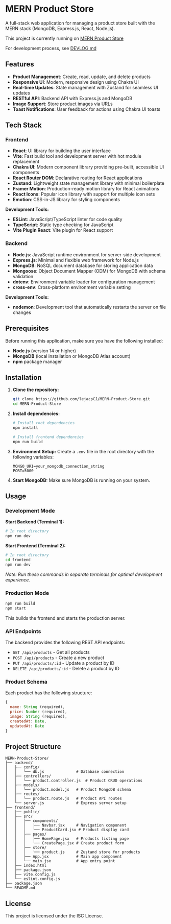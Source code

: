 # MERN Product Store

A full-stack web application for managing a product store built with the MERN stack (MongoDB, Express.js, React, Node.js).

This project is currently running on [MERN Product Store](https://mern-product-store-83dr.onrender.com/)

For development process, see [DEVLOG.md](DEVLOG.md)

## Features

- **Product Management**: Create, read, update, and delete products
- **Responsive UI**: Modern, responsive design using Chakra UI
- **Real-time Updates**: State management with Zustand for seamless UI updates
- **RESTful API**: Backend API with Express.js and MongoDB
- **Image Support**: Store product images via URLs
- **Toast Notifications**: User feedback for actions using Chakra UI toasts

## Tech Stack

### Frontend

- **React**: UI library for building the user interface
- **Vite**: Fast build tool and development server with hot module replacement
- **Chakra UI**: Modern component library providing pre-built, accessible UI components
- **React Router DOM**: Declarative routing for React applications
- **Zustand**: Lightweight state management library with minimal boilerplate
- **Framer Motion**: Production-ready motion library for React animations
- **React Icons**: Popular icon library with support for multiple icon sets
- **Emotion**: CSS-in-JS library for styling components

**Development Tools:**

- **ESLint**: JavaScript/TypeScript linter for code quality
- **TypeScript**: Static type checking for JavaScript
- **Vite Plugin React**: Vite plugin for React support

### Backend

- **Node.js**: JavaScript runtime environment for server-side development
- **Express.js**: Minimal and flexible web framework for Node.js
- **MongoDB**: NoSQL document database for storing application data
- **Mongoose**: Object Document Mapper (ODM) for MongoDB with schema validation
- **dotenv**: Environment variable loader for configuration management
- **cross-env**: Cross-platform environment variable setting

**Development Tools:**

- **nodemon**: Development tool that automatically restarts the server on file changes

## Prerequisites

Before running this application, make sure you have the following installed:

- **Node.js** (version 14 or higher)
- **MongoDB** (local installation or MongoDB Atlas account)
- **npm** package manager

## Installation

1. **Clone the repository:**

   ```bash
   git clone https://github.com/lejacpCJ/MERN-Product-Store.git
   cd MERN-Product-Store
   ```

2. **Install dependencies:**

   ```bash
   # Install root dependencies
   npm install

   # Install frontend dependencies
   npm run build
   ```

3. **Environment Setup:**
   Create a `.env` file in the root directory with the following variables:

   ```
   MONGO_URI=your_mongodb_connection_string
   PORT=5000
   ```

4. **Start MongoDB:**
   Make sure MongoDB is running on your system.

## Usage

### Development Mode

**Start Backend (Terminal 1):**

```bash
# In root directory
npm run dev
```

**Start Frontend (Terminal 2):**

```bash
# In root directory
cd frontend
npm run dev
```

_Note: Run these commands in separate terminals for optimal development experience._

### Production Mode

```bash
npm run build
npm start
```

This builds the frontend and starts the production server.

### API Endpoints

The backend provides the following REST API endpoints:

- `GET /api/products` - Get all products
- `POST /api/products` - Create a new product
- `PUT /api/products/:id` - Update a product by ID
- `DELETE /api/products/:id` - Delete a product by ID

### Product Schema

Each product has the following structure:

```javascript
{
  name: String (required),
  price: Number (required),
  image: String (required),
  createdAt: Date,
  updatedAt: Date
}
```

## Project Structure

```
MERN-Product-Store/
├── backend/
│   ├── config/
│   │   └── db.js              # Database connection
│   ├── controllers/
│   │   └── product.controller.js  # Product CRUD operations
│   ├── models/
│   │   └── product.model.js   # Product MongoDB schema
│   ├── routes/
│   │   └── product.route.js   # Product API routes
│   └── server.js              # Express server setup
├── frontend/
│   ├── public/
│   ├── src/
│   │   ├── components/
│   │   │   ├── Navbar.jsx     # Navigation component
│   │   │   └── ProductCard.jsx # Product display card
│   │   ├── pages/
│   │   │   ├── HomePage.jsx   # Products listing page
│   │   │   └── CreatePage.jsx # Create product form
│   │   ├── store/
│   │   │   └── product.js     # Zustand store for products
│   │   ├── App.jsx            # Main app component
│   │   └── main.jsx           # App entry point
│   ├── index.html
│   ├── package.json
│   ├── vite.config.js
│   └── eslint.config.js
├── package.json
└── README.md
```

## License

This project is licensed under the ISC License.
